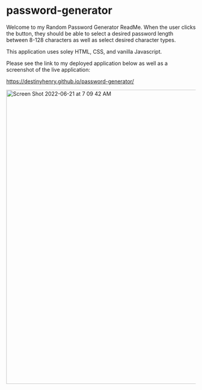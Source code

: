 # password-generator
Welcome to my Random Password Generator ReadMe.
When the user clicks the button, they should be able to select a desired password length between 8-128 characters as well as select desired character types. 

This application uses soley HTML, CSS, and vanilla Javascript. 

Please see the link to my deployed application below as well as a screenshot of the live application:

https://destinyhenry.github.io/password-generator/

<img width="782" alt="Screen Shot 2022-06-21 at 7 09 42 AM" src="https://user-images.githubusercontent.com/103467936/174785943-8583f573-96cd-418e-a36f-0db7df5c8d3a.png">


